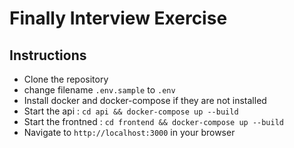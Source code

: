 # Finally Interview Exercise

## Instructions
- Clone the repository
- change filename `.env.sample` to `.env`
- Install docker and docker-compose if they are not installed
- Start the api : `cd api && docker-compose up --build`
- Start the frontned : `cd frontend && docker-compose up --build`
- Navigate to `http://localhost:3000` in your browser